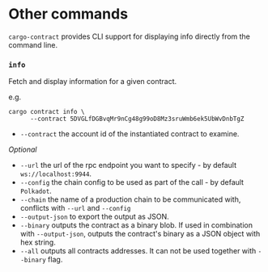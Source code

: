 # Other commands
`cargo-contract` provides CLI support for displaying info directly from the command
line.

### `info`

Fetch and display information for a given contract.

e.g.

```
cargo contract info \
      --contract 5DVGLfDGBvqMr9nCg48g99oD8Mz3sruWmb6ek5UbWvDnbTgZ
```

- `--contract` the account id of the instantiated contract to examine.

*Optional*
- `--url` the url of the rpc endpoint you want to specify - by default `ws://localhost:9944`.
- `--config` the chain config to be used as part of the call - by default `Polkadot`.
- `--chain` the name of a production chain to be communicated with, conflicts with `--url` and `--config`
- `--output-json` to export the output as JSON.
- `--binary` outputs the contract as a binary blob. If used in combination with `--output-json`, outputs the contract's binary as a JSON object with hex string.
- `--all` outputs all contracts addresses. It can not be used together with `--binary` flag.

<!-- Auto-update: 2025-10-06T14:42:49.386550 -->
